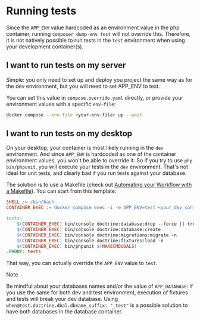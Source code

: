 # Running tests

Since the `APP_ENV` value hardcoded as an environment value in the php container,
running `composer dump-env test` will not override this. Therefore, it is not natively possible
to run tests in the `test` environment when using your development container(s).

## I want to run tests on my server

Simple: you only need to set up and deploy you project the same way as for the dev environment,
but you will need to set APP_ENV to test.

You can set this value in `compose.override.yaml` directly, or provide your environment values
with a specific `env-file`:

```bash
docker compose --env-file <your-env-file> up --wait
```

## I want to run tests on my desktop

On your desktop, your container is most likely running in the `dev` environment.
And since `APP_ENV` is hardcoded as one of the container environment values,
you won't be able to override it.
So if you try to use `php bin/phpunit`, you will execute your tests in the
`dev` environment. That's not ideal for unit tests, and clearly bad if you run
tests against your database.

The solution is to use a Makefile
(check out [Automating your Workflow with a Makefile](https://symfony.com/doc/current/the-fast-track/en/17-tests.html#automating-your-workflow-with-a-makefile)).
You can start from this template:

```makefile
SHELL := /bin/bash
CONTAINER_EXEC := docker compose exec -i -e APP_ENV=test <your_dev_container> php

tests:
	$(CONTAINER_EXEC) bin/console doctrine:database:drop --force || true
	$(CONTAINER_EXEC) bin/console doctrine:database:create
	$(CONTAINER_EXEC) bin/console doctrine:migrations:migrate -n
	$(CONTAINER_EXEC) bin/console doctrine:fixtures:load -n
	$(CONTAINER_EXEC) bin/phpunit $(MAKECMDGOALS)
.PHONY: tests
```

That way, you can actually override the `APP_ENV` value to `test`.

> [!NOTE]
>
> Be mindful about your databases names and/or the value of `APP_DATABASE`:
> if you use the same for both dev and test environment, execution of fixtures
> and tests will break your dev database.
> Using `when@test.doctrine.dbal.dbname_suffix: "_test"` is a possible solution
> to have both databases in the database container.
